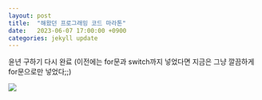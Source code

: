 ```yaml
---
layout: post
title:  "해왔던 프로그래밍 코드 마라톤"
date:   2023-06-07 17:00:00 +0900
categories: jekyll update
---
```

윤년 구하기 다시 완료
(이전에는 for문과 switch까지 넣었다면 지금은 그냥 깔끔하게 for문으로만 넣었다;;)

<img src="https://file.notion.so/f/s/654ae2de-e699-4b15-85f1-171e566428a4/Untitled.png?id=82491d2d-ad58-4c7f-868b-4fa0d514bafb&table=block&spaceId=1c944271-6073-4a3a-810c-c28369cda247&expirationTimestamp=1686407565490&signature=uzx4LKCVOQl50vZZkqiWKwpbarMiDCviiZxzVKbmqJA&downloadName=Untitled.png">